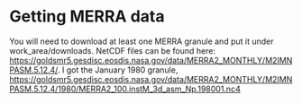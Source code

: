 # Getting MERRA data

You will need to download at least one MERRA granule and put it under work_area/downloads.
NetCDF files can be found here:
https://goldsmr5.gesdisc.eosdis.nasa.gov/data/MERRA2_MONTHLY/M2IMNPASM.5.12.4/.
I got the January 1980 granule,
https://goldsmr5.gesdisc.eosdis.nasa.gov/data/MERRA2_MONTHLY/M2IMNPASM.5.12.4/1980/MERRA2_100.instM_3d_asm_Np.198001.nc4